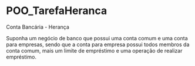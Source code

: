 # POO_TarefaHeranca
Conta Bancária - Herança

Suponha um negócio de banco que possui uma conta comum e uma conta para empresas, sendo que
a conta para empresa possui todos membros da conta comum, mais um limite de empréstimo e uma
operação de realizar empréstimo.
